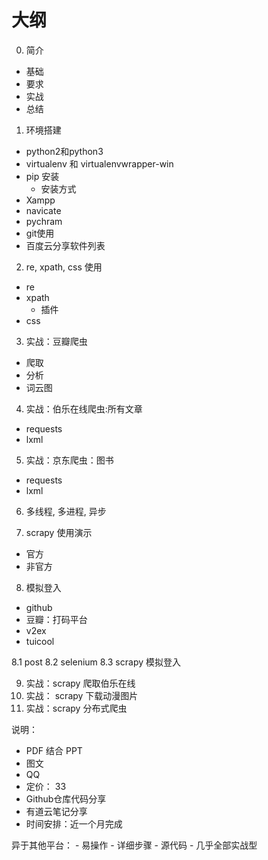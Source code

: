 # 大纲

0. 简介
  - 基础
  - 要求
  - 实战
  - 总结

1. 环境搭建
  - python2和python3
  - virtualenv 和 virtualenvwrapper-win
  - pip 安装
    - 安装方式
  - Xampp
  - navicate
  - pychram
  - git使用
  - 百度云分享软件列表


2. re, xpath, css 使用
  - re
  - xpath
    - 插件
  - css

3. 实战：豆瓣爬虫
  - 爬取
  - 分析
  - 词云图

4. 实战：伯乐在线爬虫:所有文章
  - requests
  - lxml

5. 实战：京东爬虫：图书
  - requests
  - lxml

6. 多线程, 多进程, 异步


7. scrapy 使用演示
  - 官方
  - 非官方

8. 模拟登入
  - github
  - 豆瓣：打码平台
  - v2ex
  - tuicool

  8.1 post
  8.2 selenium
  8.3 scrapy 模拟登入

9. 实战：scrapy 爬取伯乐在线
10. 实战： scrapy 下载动漫图片
11. 实战：scrapy 分布式爬虫


说明：
  - PDF 结合 PPT
  - 图文
  - QQ
  - 定价： 33
  - Github仓库代码分享
  - 有道云笔记分享
  - 时间安排：近一个月完成

  异于其他平台：
    - 易操作
    - 详细步骤
    - 源代码
    - 几乎全部实战型
